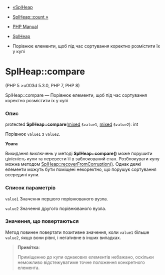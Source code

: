 - [«SplHeap](class.splheap.md)
- [SplHeap::count »](splheap.count.md)

- [PHP Manual](index.md)
- [SplHeap](class.splheap.md)
- Порівнює елементи, щоб під час сортування коректно розмістити
їх у купі

# SplHeap::compare

(PHP 5 \>u003d 5.3.0, PHP 7, PHP 8)

SplHeap::compare — Порівнює елементи, щоб під час сортування
коректно розмістити їх у купі

### Опис

protected
**SplHeap::compare**([mixed](language.types.declarations.md#language.types.declarations.mixed)
`$value1`,
[mixed](language.types.declarations.md#language.types.declarations.mixed)
`$value2`): int

Порівнює `value1` з `value2`.

**Увага**

Викидання виключень у методі **SplHeap::compare()** може порушити
цілісність купи та перевести її в заблокований стан.
Розблокувати купу можна методом
[SplHeap::recoverFromCorruption()](splheap.recoverfromcorruption.md).
Однак деякі елементи можуть бути поміщені некоректно, що порушує
сортування всередині купи.

### Список параметрів

`value1`
Значення першого порівнюваного вузла.

`value2`
Значення другого порівнюваного вузла.

### Значення, що повертаються

Метод повинен повертати позитивне значення, коли `value1` більше
`value2`, якщо вони рівні, і негативне в інших випадках.

> **Примітка**:
>
> Приміщенню до купи однакових елементів небажано, оскільки неможливо
> відстежуватиме точне положення конкретного елемента.
